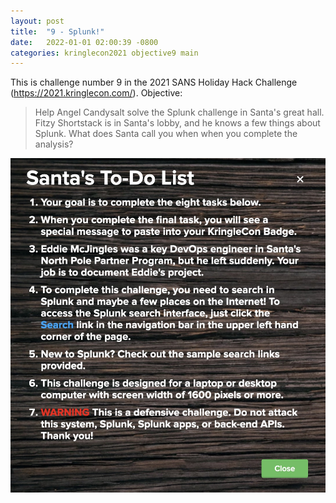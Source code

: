 ```yaml
---
layout: post
title:  "9 - Splunk!"
date:   2022-01-01 02:00:39 -0800
categories: kringlecon2021 objective9 main
---
```


This is challenge number 9 in the 2021 SANS Holiday Hack Challenge (https://2021.kringlecon.com/). Objective:

>Help Angel Candysalt solve the Splunk challenge in Santa's great hall. Fitzy Shortstack is in Santa's lobby, and he knows a few things about Splunk. What does Santa call you when when you complete the analysis?

![Objective9 todo](/assets/kringlecon2021/objective9/objective9_todo.jpg)
